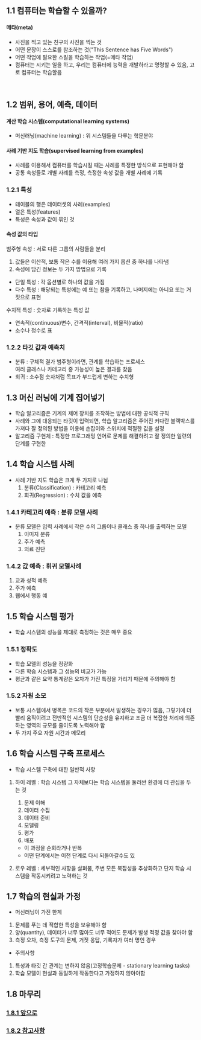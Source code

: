 ## 1.1 컴퓨터는 학습할 수 있을까?

#### 메타(meta)
- 사진을 찍고 있는 친구의 사진을 찍는 것
- 어떤 문장이 스스로를 참조하는 것("This Sentence has Five Words")
- 어떤 작업에 필요한 스킬을 학습하는 작업(=메타 작업)
- 컴퓨터는 시키는 일을 하고, 우리는 컴퓨터에 능력을 개발하라고 명령할 수 있음, 고로 컴퓨터는 학습할음

<br>

## 1.2 범위, 용어, 예측, 데이터

#### 계산 학습 시스템(computational learning systems)
- 머신러닝(machine learning) : 위 시스템들을 다루는 학문분야 

#### 사례 기반 지도 학습(supervised learning from examples)
- 사례를 이용해서 컴퓨터를 학습시킬 때는 사례를 특정한 방식으로 표현해야 함
- 공통 속성들로 개별 사례를 측정, 측정한 속성 값을 개별 사례에 기록

 ### 1.2.1 특성
 - 테이블의 행은 데이터셋의 사례(examples)
 - 열은 특성(features)
 - 특성은 속성과 값이 묶인 것
 
 #### 속성 값의 타입
 범주형 속성 : 서로 다른 그룹의 사람들을 분리
 1. 값들은 이산적, 보통 작은 수를 이용해 여러 가지 옵션 중 하나를 나타냄
 2. 속성에 담긴 정보는 두 가지 방법으로 기록
  - 단일 특성 : 각 옵션별로 하나의 값을 가짐
  - 다수 특성 : 해당되는 특성에는 예 또는 참을 기록하고, 나머지에는 아니요 또는 거짓으로 표현
 
 수치적 특성 : 숫자로 기록하는 특성 값
 - 연속적(continuous)변수, 간격적(interval), 비율적(ratio)
 - 소수나 정수로 표

  ### 1.2.2 타깃 값과 예측치

 - 분류 : 구체적 결가 범주형이라면, 관계를 학습하는 프로세스<br>
          여러 클래스나 카테고리 중 가능성이 높은 결과를 찾음
 - 회귀 : 소수점 숫자처럼 목표가 부드럽게 변하는 수치형 

## 1.3 머신 러닝에 기계 집어넣기
- 학습 알고리즘은 기계의 제어 장치를 조작하는 방법에 대한 공식적 규칙
- 사례와 그에 대응되는 타깃이 입력되면, 학습 알고리즘은 주어진 커다란 블랙박스를 가져다 잘 정의된 방법을 이용해 손잡이와 스위치에 적절한 값을 설정
- 알고리즘 구현체 : 특정한 프로그래밍 언어로 문제를 해결하려고 잘 정의한 일련의 단계를 구현한  

## 1.4 학습 시스템 사례
- 사례 기반 지도 학습은 크게 두 가지로 나뉨
  1. 분류(Classification) : 카테고리 예측
  2. 회귀(Regression) : 수치 값을 예측
 
### 1.4.1 카테고리 예측 : 분류 모델 사례
- 분류 모델은 입력 사례에서 작은 수의 그룹이나 클래스 중 하나를 출력하는 모델
  1. 이미지 분류
  2. 주가 예측
  3. 의료 진단
 
### 1.4.2 값 예측 : 휘귀 모델사례
  1. 교과 성적 예측
  2. 주가 예측
  3. 웹에서 행동 예

## 1.5 학습 시스템 평가
- 학습 시스템의 성능을 제대로 측정하는 것은 매우 중요

### 1.5.1 정확도
- 학습 모델의 성능을 정량화
- 다른 학습 시스템과 그 성능의 비교가 가능
- 평균과 같은 요약 통계량은 오차가 가진 특징을 가리기 때문에 주의해야 함

### 1.5.2 자원 소모
- 보통 시스템에서 병목은 코드의 작은 부분에서 발생하는 경우가 많음, 그렇기에 더 빨리 움직이려고 전반적인 시스템의 단순성을 유지하고 조금 더 복잡한 처리에 의존하는 영역의 규모를 줄이도록 노력해야 함 
- 두 가지 주요 자원 시간과 메모리
  
## 1.6 학습 시스템 구축 프로세스
- 학습 시스템 구축에 대한 일반적 사항
1. 하이 레벨 : 학습 시스템 그 자체보다는 학습 시스템을 둘러싼 환경에 더 관심을 두는 것
   1. 문제 이해
   2. 데이터 수집
   3. 데이터 준비
   4. 모델링
   5. 평가
   6. 배포
   - 이 과정을 순회라거나 반복
   - 어떤 단계에서는 이전 단계로 다시 되돌아갈수도 있

2. 로우 레벨 : 세부적인 사항을 살펴봄, 주변 모든 복잡성을 추상화하고 단지 학습 시스템을 작동시키려고 노력하는 것


## 1.7 학습의 현실과 가정
- 머신러닝이 가진 한계
1. 문제를 푸는 데 적합한 특성을 보유해야 함
2. 양(quantity), 데이터가 너무 많아도 너무 적어도 문제가 발생 적정 값을 찾아야 함
3. 측정 오차, 측정 도구의 문제, 거짓 응답, 기록자가 여러 명인 경우

- 주의사항
1. 특성과 타깃 간 관계는 변하지 않음(고정학습문제 - stationary learning tasks)
2. 학습 모델이 현실과 동일하게 작동한다고 가정하지 않아야함

## 1.8 마무리
### [1.8.1 앞으로](https://thebook.io/007017/0030/#sigil_toc_id_7)
### [1.8.2 참고사항](https://thebook.io/007017/0025/)
